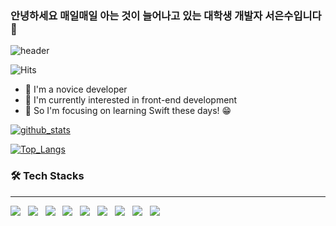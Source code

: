### 안녕하세요 매일매일 아는 것이 늘어나고 있는 대학생 개발자 서은수입니다 👋

![header](https://capsule-render.vercel.app/api?type=waving&color=4f4ec1&height=270&section=header&text=Eun%20Su%20Seo&fontSize=90&fontColor=FFFFFF&animation=twinkling)

![Hits](https://hits.seeyoufarm.com/api/count/incr/badge.svg?url=https%3A%2F%2Fgithub.com%2FEunsuSeo01)
- 🌱 I'm a novice developer 
- 🤔 I'm currently interested in front-end development
- 🔭 So I'm focusing on learning Swift these days! 😁
<!--
**EunsuSeo01/EunsuSeo01** is a ✨ _special_ ✨ repository because its `README.md` (this file) appears on your GitHub profile.

Here are some ideas to get you started:

- 🔭 I’m currently working on ...
- 🌱 I’m currently learning ... C & Java!
- 👯 I’m looking to collaborate on ...
- 🤔 I’m looking for help with ...
- 💬 Ask me about ...
- 📫 How to reach me: ...
- 😄 Pronouns: ...
- ⚡ Fun fact: ...
-->

[![github_stats](https://github-readme-stats.vercel.app/api?username=EunsuSeo01&show_icons=true&hide_border=true)](https://github.com/EunsuSeo01)

[![Top_Langs](https://github-readme-stats.vercel.app/api/top-langs/?username=EunsuSeo01&layout=compact)](https://github.com/EunsuSeo01)



### 🛠 Tech Stacks
* * *
<p>
<img src="https://img.shields.io/badge/HTML5-E34F26?style=flat-square&logo=HTML5&logoColor=white"/></a> &nbsp
<img src="https://img.shields.io/badge/CSS3-1572B6?style=flat-square&logo=CSS3&logoColor=white"/></a> &nbsp
<img src="https://img.shields.io/badge/JavaScript-F7DF1E?style=flat-square&logo=JavaScript&logoColor=white"/></a> &nbsp
<!-- <img src="https://img.shields.io/badge/Android-3DDC84?style=flat-square&logo=Android&logoColor=white"/></a> &nbsp -->
<img src="https://img.shields.io/badge/-C-yellow?style=flat-square&logo=C&logoColor=white"/> &nbsp
<img src="https://img.shields.io/badge/-Java-green?style=flat-square&logo=Java&logoColor=white"/> &nbsp
<img src="https://img.shields.io/badge/-Spring%20boot-blue?style=flat-square&logo=Spring%20boot&logoColor=white"/> &nbsp 
<img src="https://img.shields.io/badge/-Swift-F05138?style=flat-square&logo=Swift&logoColor=white"/> &nbsp
<img src="https://img.shields.io/badge/MySQL-4479A1?style=flat-square&logo=MySQL&logoColor=white"/></a> &nbsp 
<img src="https://img.shields.io/badge/Amazon AWS-232F3E?style=flat-square&logo=Amazon%20AWS&logoColor=white"/></a> &nbsp
</p>
